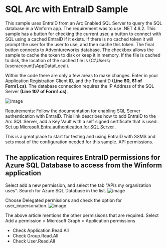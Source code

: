 # SQL Arc with EntraID Sample
This sample uses EntraID from an Arc Enabled SQL Server to query the SQL database in a Winform app. The requirement was to use .NET 4.6.2. 
This sample has a button for checking the current user, a button to connect with SQL using a cached EntraID if it exists. If there is no cached token it will prompt the user for the user to use, and then cache this token. The final button connects to Adventureworks database. The checkbox allows the sample to cache the token to disk or keep it in memory. If the file is cached to disk, the location of the cached file is (C:\Users\\[useraccount]\AppData\Local).

Within the code there are only a few areas to make changes. Enter in your Application Registration Client ID, and the TenantID **(Line 60, 61 of Form1.cs)**. The database connection requires the IP Address of the SQL Server **(Line 107 of Form1.cs)**. 

![image](https://github.com/user-attachments/assets/e9f25a2f-8702-41e8-85b5-9c064d1e834a)

Requirements: Follow the documentation for enabling SQL Server authentication with EntraID. This link describes how to add EntraID to the Arc SQL Server, add a Key Vault with a self signed certificate that is used.  [Set up Microsoft Entra authentication for SQL Server](https://learn.microsoft.com/en-us/sql/relational-databases/security/authentication-access/azure-ad-authentication-sql-server-setup-tutorial?view=sql-server-ver17)
. 

This is a great place to start for testing and using EntraID with SSMS and sets most of the configuration needed for this sample.
API permissions.

## The application requires EntraID permissions for Azure SQL Database to access from the Winform application
Select add a new permission, and select the tab "APIs my organization uses". Search for Azure SQL Database in the list.
![image](https://github.com/user-attachments/assets/4614b376-7000-4964-9305-960f8abf9102)

Choose Delegated permissions and check the option for user_impersonation.
![image](https://github.com/user-attachments/assets/8247abf5-4516-48a0-9f22-f7ba9507f7a2)

The above article mentions the other permisisons that are required.
Select Add a permission > Microsoft Graph > Application permissions
 - Check Application.Read.All
 - Check Group.Read.All
 - Check User.Read.All

